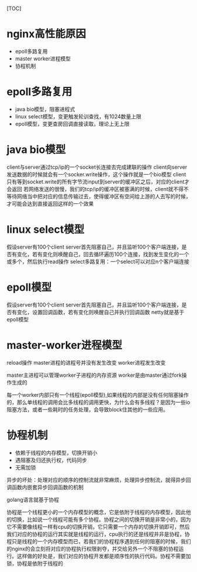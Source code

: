 [TOC]

# nginx高性能原因
+ epoll多路复用
+ master worker进程模型
+ 协程机制
# epoll多路复用
+ java bio模型，阻塞进程式
+ linux select模型，变更触发轮训查找，有1024数量上限
+ epoll模型，变更查房回调直接读取，理论上无上限
# java bio模型
client与server通过tcp/ip的一个socket长连接去完成建联的操作
client向server发送数据的时候就会有一个socker.write操作，这个操作就是一个bio模型
client只有等到socket.write的所有字节流input到server的缓冲区之后，对应的client才会返回
若网络发送的很慢，我们的tcp/ip的缓冲区被塞满的时候，client就不得不等待网络当中把对应的信息传输过去，使得缓冲区有空间给上游的人去写的时候，才可能会达到直接返回这样的一个效果
# linux select模型
假设server有100个client
server首先阻塞自己，并且监听100个客户端连接，是否有变化，若有变化则唤醒自己，回去循环遍历100个连接，找到发生变化的一个或多个，然后执行read操作
select多路复用：一个select可以对应n个客户端连接
# epoll模型
假设server有100个client
server首先阻塞自己，并且监听100个客户端连接，是否有变化，设置回调函数，若有变化则唤醒自己并执行回调函数
netty就是基于epoll模型
# master-worker进程模型
reload操作
master进程的进程号并没有发生改变
worker进程发生改变

master主进程可以管理worker子进程的内存资源
worker是由master通过fork操作生成的

每一个worker内部只有一个线程(epoll模型),如果线程的内部是没有任何阻塞操作的，那么单线程的调用会比多线程的调用更快，为什么会有多线程？是因为一些io阻塞方法，或者一些耗时的任务处理，会导致block住其他的一些应用。
# 协程机制
+ 依赖于线程的内存模型，切换开销小
+ 遇阻塞及归还执行权，代码同步
+ 无需加锁

异步的坏处：处理对应的顺序的控制流就非常麻烦，处理异步控制流，就得异步回调函数内嵌套异步回调函数的机制

golang语言就基于协程

协程是一个线程更小的一个内存模型的概念，它是依附于线程的内存模型，因此他的切换，比如说一个线程可能有多个协程。协程之间的切换开销是非常小的，因为它不需要像线程一样有cpu的切换开销，它只需要一个内存的切换开销即可，然后我们对应的协程的运行其实就是线程的运行，cpu执行的还是线程并非是协程，协程只是线程的一个内存模型而已，若我们的协程程序遇到任何的阻塞的时候，我们的nginx的会立刻将对应的协程执行权限剥夺，并交给另外一个不阻塞的协程运行。这样做的好处是，我们对应的协程开发都是顺序性的执行代码。协程不需要加锁，协程是依附于线程的